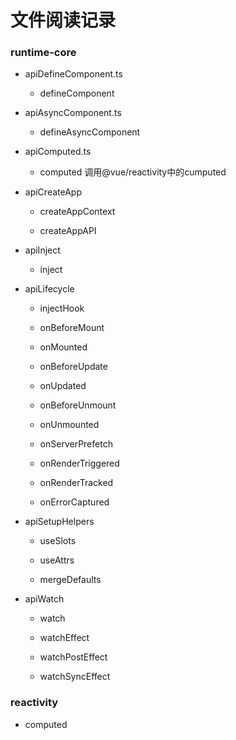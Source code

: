 # 文件阅读记录

### runtime-core

- apiDefineComponent.ts

  - defineComponent

- apiAsyncComponent.ts

  - defineAsyncComponent

- apiComputed.ts

  - computed 调用@vue/reactivity中的cumputed

- apiCreateApp

  - createAppContext
  
  - createAppAPI

- apiInject

  - inject

- apiLifecycle

  - injectHook

  - onBeforeMount

  - onMounted

  - onBeforeUpdate

  - onUpdated

  - onBeforeUnmount

  - onUnmounted

  - onServerPrefetch

  - onRenderTriggered

  - onRenderTracked

  - onErrorCaptured

- apiSetupHelpers

  - useSlots

  - useAttrs

  - mergeDefaults

- apiWatch

  - watch

  - watchEffect

  - watchPostEffect

  - watchSyncEffect


### reactivity

- computed 